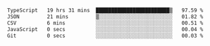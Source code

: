 <!--START_SECTION:waka-->

```txt
TypeScript   19 hrs 31 mins  ████████████████████████▒   97.59 %
JSON         21 mins         ▒░░░░░░░░░░░░░░░░░░░░░░░░   01.82 %
CSV          6 mins          ░░░░░░░░░░░░░░░░░░░░░░░░░   00.51 %
JavaScript   0 secs          ░░░░░░░░░░░░░░░░░░░░░░░░░   00.04 %
Git          0 secs          ░░░░░░░░░░░░░░░░░░░░░░░░░   00.03 %
```

<!--END_SECTION:waka-->